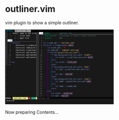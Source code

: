# outliner.vim

vim plugin to show a simple outliner.

<img src=images/outliner.png width="70%">

Now preparing Contents...

